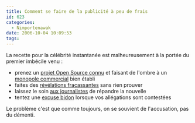 ```yaml
---
title: Comment se faire de la publicité à peu de frais
id: 623
categories:
  - Nimportenawak
date: 2006-10-04 10:09:53
tags:
---
```


La recette pour la célébrité instantanée est malheureusement à la portée du premier imbécile venu&nbsp;:

*   prenez un [projet Open Source connu](http://www.mozilla.com/) et faisant de l'ombre à un [monopole commercial](http://www.microsoft.com/france/windows/ie/default.mspx) bien établi
*   faites des [révélations fracassantes](http://developer.mozilla.org/devnews/index.php/2006/10/02/possible-vulnerability-reported-at-toorcon/) sans rien prouver
*   laissez le soin [aux journalistes](http://www.pcinpact.com/actu/news/31787-mozilla-firefox-javascript.htm)  de répandre la nouvelle
*   tentez une [excuse bidon](http://developer.mozilla.org/devnews/index.php/2006/10/02/update-possible-vulnerability-reported-at-toorcon/) lorsque vos allégations sont contestées 

Le problème c'est que comme toujours, on se souvient de l'accusation, pas du démenti.